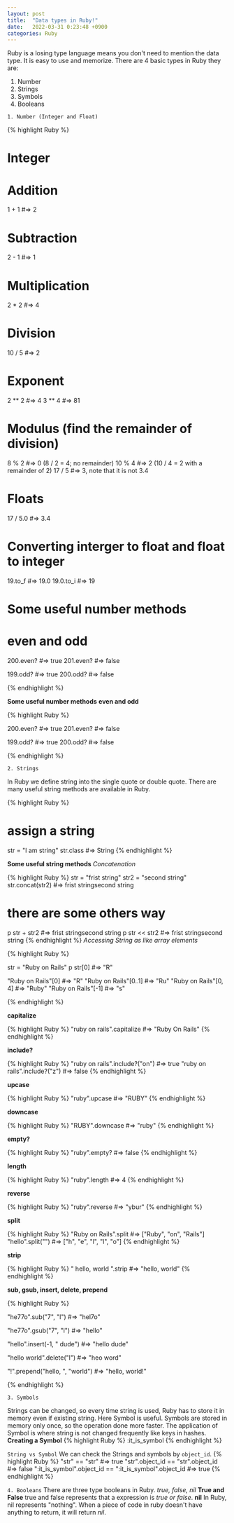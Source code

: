 ```yaml
---
layout: post
title:  "Data types in Ruby!"
date:   2022-03-31 0:23:48 +0900
categories: Ruby
---
```

Ruby is a losing type language means you don't need to mention the data type. It is easy to use and memorize. 
There are 4 basic types in Ruby they are:

 1. Number
 2. Strings
 3. Symbols
 4. Booleans


`1. Number (Integer and Float)`

{% highlight Ruby %}
# Integer
# Addition
1 + 1   #=> 2

# Subtraction
2 - 1   #=> 1

# Multiplication
2 * 2   #=> 4

# Division
10 / 5  #=> 2

# Exponent
2 ** 2  #=> 4
3 ** 4  #=> 81

# Modulus (find the remainder of division)
8 % 2   #=> 0  (8 / 2 = 4; no remainder)
10 % 4  #=> 2  (10 / 4 = 2 with a remainder of 2)
17 / 5  #=> 3, note that it is not 3.4

# Floats
17 / 5.0 #=> 3.4 

# Converting interger to float and float to integer
19.to_f #=> 19.0
19.0.to_i #=> 19

# Some useful number methods
# even and odd
200.even? #=> true
201.even? #=> false

199.odd? #=> true
200.odd? #=> false

{% endhighlight %}

**Some useful number methods**
**even and odd**

{% highlight Ruby %}

200.even? #=> true
201.even? #=> false

199.odd? #=> true
200.odd? #=> false

{% endhighlight %}

`2. Strings`

In Ruby we define string into the single quote or double quote. There are many useful string methods are available in Ruby.

{% highlight Ruby %}
# assign a string
str = "I am string"
str.class #=> String
{% endhighlight %}

**Some useful string methods**
*Concatenation*

{% highlight Ruby %}
str = "frist string"
str2 = "second string"
str.concat(str2) #=> frist stringsecond string
# there are some others way
p str + str2 #=> frist stringsecond string
p str << str2 #=> frist stringsecond string
{% endhighlight %}
*Accessing String as like array elements*

{% highlight Ruby %}

str = "Ruby on Rails"
p str[0] #=> "R"

"Ruby on Rails"[0]      #=> "R"
"Ruby on Rails"[0..1]   #=> "Ru"
"Ruby on Rails"[0, 4]   #=> "Ruby"
"Ruby on Rails"[-1]   #=> "s"

{% endhighlight %}

**capitalize**

{% highlight Ruby %}
"ruby on rails".capitalize #=> "Ruby On Rails"
{% endhighlight %}

**include?**

{% highlight Ruby %}
"ruby on rails".include?("on")  #=> true
"ruby on rails".include?("z")   #=> false
{% endhighlight %}

**upcase**

{% highlight Ruby %}
"ruby".upcase  #=> "RUBY"
{% endhighlight %}

**downcase**

{% highlight Ruby %}
"RUBY".downcase  #=> "ruby"
{% endhighlight %}

**empty?**

{% highlight Ruby %}
"ruby".empty?  #=> false
{% endhighlight %}

**length**

{% highlight Ruby %}
"ruby".length  #=> 4
{% endhighlight %}

**reverse**

{% highlight Ruby %}
"ruby".reverse  #=> "ybur"
{% endhighlight %}

**split**

{% highlight Ruby %}
"Ruby on Rails".split  #=> ["Ruby", "on", "Rails"]
"hello".split("")    #=> ["h", "e", "l", "l", "o"]
{% endhighlight %}

**strip**

{% highlight Ruby %}
" hello, world   ".strip  #=> "hello, world"
{% endhighlight %}

**sub, gsub, insert, delete, prepend**

{% highlight Ruby %}

"he77o".sub("7", "l")           #=> "hel7o"

"he77o".gsub("7", "l")          #=> "hello"

"hello".insert(-1, " dude")     #=> "hello dude"

"hello world".delete("l")       #=> "heo word"

"!".prepend("hello, ", "world") #=> "hello, world!"

{% endhighlight %}

`3. Symbols`

Strings can be changed, so every time string is used, Ruby has to store it in memory even if existing string. Here Symbol is useful. Symbols are stored in memory only once, so the operation done more faster.
The application of Symbol is where string is not changed frequently like keys in hashes. 
**Creating a Symbol**
{% highlight Ruby %}
:it_is_symbol
{% endhighlight %}

`String vs Symbol`
We can check the Strings and symbols by `object_id`.
{% highlight Ruby %}
"str" == "str" #=> true
"str".object_id == "str".object_id #=> false
":it_is_symbol".object_id == ":it_is_symbol".object_id #=> true
{% endhighlight %}

`4. Booleans`
There are three type booleans in Ruby. *true, false, nil*
**True and False**
true and false represents that a expression is *true or false*.
**nil**
In Ruby, nil represents "nothing". When a piece of code in ruby doesn't have anything to return, it will return *nil*.



